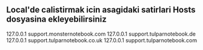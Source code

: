 
## Local'de calistirmak icin asagidaki satirlari Hosts dosyasina ekleyebilirsiniz

127.0.0.1 support.monsternotebook.com
127.0.0.1 support.tulparnotebook.de
127.0.0.1 support.tulparnotebook.co.uk
127.0.0.1 support.tulparnotebook.com

